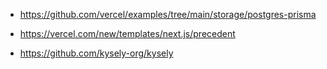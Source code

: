 - https://github.com/vercel/examples/tree/main/storage/postgres-prisma
- https://vercel.com/new/templates/next.js/precedent


- https://github.com/kysely-org/kysely
